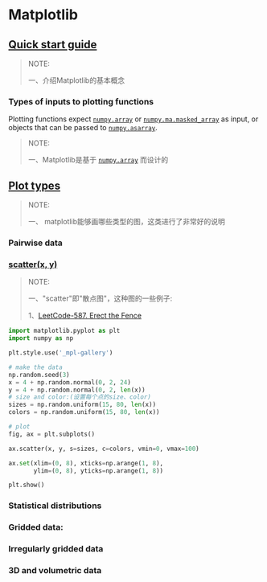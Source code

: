# Matplotlib



## [Quick start guide](https://matplotlib.org/stable/users/explain/quick_start.html) 

> NOTE:
>
> 一、介绍Matplotlib的基本概念



### Types of inputs to plotting functions

Plotting functions expect [`numpy.array`](https://numpy.org/doc/stable/reference/generated/numpy.array.html#numpy.array) or [`numpy.ma.masked_array`](https://numpy.org/doc/stable/reference/generated/numpy.ma.masked_array.html#numpy.ma.masked_array) as input, or objects that can be passed to [`numpy.asarray`](https://numpy.org/doc/stable/reference/generated/numpy.asarray.html#numpy.asarray). 

> NOTE:
>
> 一、Matplotlib是基于 [`numpy.array`](https://numpy.org/doc/stable/reference/generated/numpy.array.html#numpy.array) 而设计的





## [Plot types](https://matplotlib.org/stable/plot_types/index.html)

> NOTE:
>
> 一、 matplotlib能够画哪些类型的图，这类进行了非常好的说明

### Pairwise data



### [scatter(x, y)](https://matplotlib.org/stable/plot_types/basic/scatter_plot.html)

> NOTE:
>
> 一、"scatter"即"散点图"，这种图的一些例子:
>
> 1、[LeetCode-587. Erect the Fence](https://leetcode.cn/problems/erect-the-fence/) 



```python
import matplotlib.pyplot as plt
import numpy as np

plt.style.use('_mpl-gallery')

# make the data
np.random.seed(3)
x = 4 + np.random.normal(0, 2, 24)
y = 4 + np.random.normal(0, 2, len(x))
# size and color:(设置每个点的size、color)
sizes = np.random.uniform(15, 80, len(x))
colors = np.random.uniform(15, 80, len(x))

# plot
fig, ax = plt.subplots()

ax.scatter(x, y, s=sizes, c=colors, vmin=0, vmax=100)

ax.set(xlim=(0, 8), xticks=np.arange(1, 8),
       ylim=(0, 8), yticks=np.arange(1, 8))

plt.show()
```



### Statistical distributions

### Gridded data:

### Irregularly gridded data

### 3D and volumetric data